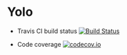 # Yolo

* Travis CI build status [![Build Status](https://travis-ci.org/viacheslavokolitiy/yolo.svg?branch=master)](https://travis-ci.org/viacheslavokolitiy/yolo)

* Code coverage [![codecov.io](https://codecov.io/github/viacheslavokolitiy/yolo/coverage.svg?branch=master)](https://codecov.io/github/viacheslavokolitiy/yolo?branch=master)